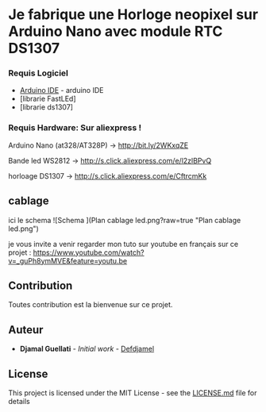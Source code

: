 # Je fabrique une Horloge neopixel sur Arduino Nano avec module RTC DS1307



### Requis Logiciel
* [Arduino IDE](https://www.arduino.cc) - arduino IDE
* [librarie FastLEd]
* [librarie ds1307]

### Requis Hardware: Sur aliexpress !
Arduino Nano (at328/AT328P) ->  http://bit.ly/2WKxqZE

Bande led WS2812 -> http://s.click.aliexpress.com/e/l2zlBPvQ

horloage DS1307 -> http://s.click.aliexpress.com/e/CftrcmKk



## cablage 
ici le schema
![Schema ](Plan cablage led.png?raw=true "Plan cablage led.png")


je vous invite a venir regarder mon tuto sur youtube en français sur ce projet : https://www.youtube.com/watch?v=_guPh8ymMVE&feature=youtu.be




## Contribution

Toutes contribution est la bienvenue sur ce projet.


## Auteur

* **Djamal Guellati** - *Initial work* - [Defdjamel](https://github.com/Defdjamel)


## License

This project is licensed under the MIT License - see the [LICENSE.md](LICENSE.md) file for details
